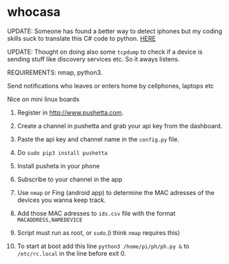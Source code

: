 
# whocasa

UPDATE: Someone has found a better way to detect iphones but my coding skills suck to translate this C# code to python. [HERE](http://www.power-home.com/forum/forum_posts.asp?TID=3250)

UPDATE: Thought on doing also some `tcpdump` to check if a device is sending stuff like discovery services etc. So it aways listens.

REQUIREMENTS: nmap, python3.

Send notifications who leaves or enters home by cellphones, laptops etc

Nice on mini linux boards

1) Register in http://www.pushetta.com.

2) Create a channel in pushetta and grab your api key from the dashboard.

3) Paste the api key and channel name in the `config.py` file.

4) Do `sudo pip3 install pushetta`

5) Install pusheta in your phone

6) Subscribe to your channel in the app

7) Use `nmap` or Fing (android app) to determine the MAC adresses of the devices you wanna keep track.

8) Add those MAC adresses to `ids.csv` file with the format `MACADDRESS,NAMEDEVICE`

9) Script must run as root, or `sudo`.(i think `nmap` requires this)

10) To start at boot add this line `python3 /home/pi/ph/ph.py &` to `/etc/rc.local` in the line before exit 0.



